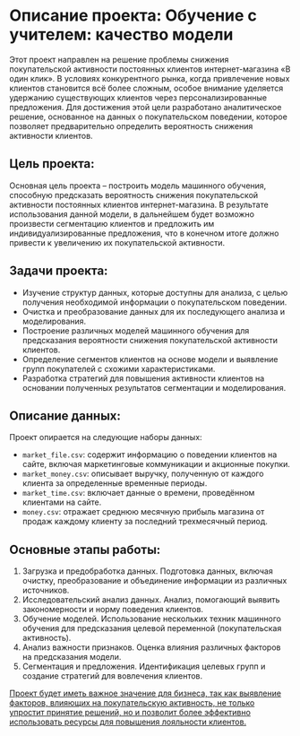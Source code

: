 # Описание проекта: Обучение с учителем: качество модели

Этот проект направлен на решение проблемы снижения покупательской активности постоянных клиентов интернет-магазина «В один клик». В условиях конкурентного рынка, когда привлечение новых клиентов становится всё более сложным, особое внимание уделяется удержанию существующих клиентов через персонализированные предложения. Для достижения этой цели разработано аналитическое решение, основанное на данных о покупательском поведении, которое позволяет предварительно определить вероятность снижения активности клиентов.  

## Цель проекта:

Основная цель проекта – построить модель машинного обучения, способную предсказать вероятность снижения покупательской активности постоянных клиентов интернет-магазина. В результате использования данной модели, в дальнейшем будет возможно произвести сегментацию клиентов и предложить им индивидуализированные предложения, что в конечном итоге должно привести к увеличению их покупательской активности.

## Задачи проекта:

- Изучение структур данных, которые доступны для анализа, с целью получения необходимой информации о покупательском поведении.
- Очистка и преобразование данных для их последующего анализа и моделирования.
- Построение различных моделей машинного обучения для предсказания вероятности снижения покупательской активности клиентов.
- Определение сегментов клиентов на основе модели и выявление групп покупателей с схожими характеристиками.
- Разработка стратегий для повышения активности клиентов на основании полученных результатов сегментации и моделирования.

## Описание данных:

Проект опирается на следующие наборы данных:

- `market_file.csv`: cодержит информацию о поведении клиентов на сайте, включая маркетинговые коммуникации и акционные покупки.
- `market_money.csv`: описывает выручку, полученную от каждого клиента за определенные временные периоды.
- `market_time.csv`: включает данные о времени, проведённом клиентами на сайте.
- `money.csv`: отражает среднюю месячную прибыль магазина от продаж каждому клиенту за последний трехмесячный период.

## Основные этапы работы:

1. Загрузка и предобработка данных. Подготовка данных, включая очистку, преобразование и объединение информации из различных источников.
2. Исследовательский анализ данных. Анализ, помогающий выявить закономерности и норму поведения клиентов.
3. Обучение моделей. Использование нескольких техник машинного обучения для предсказания целевой переменной (покупательская активность).
4. Анализ важности признаков. Оценка влияния различных факторов на предсказания модели.
5. Сегментация и предложения. Идентификация целевых групп и создание стратегий для вовлечения клиентов.

<u>Проект будет иметь важное значение для бизнеса, так как выявление факторов, влияющих на покупательскую активность, не только упростит принятие решений, но и позволит более эффективно использовать ресурсы для повышения лояльности клиентов.</u>

